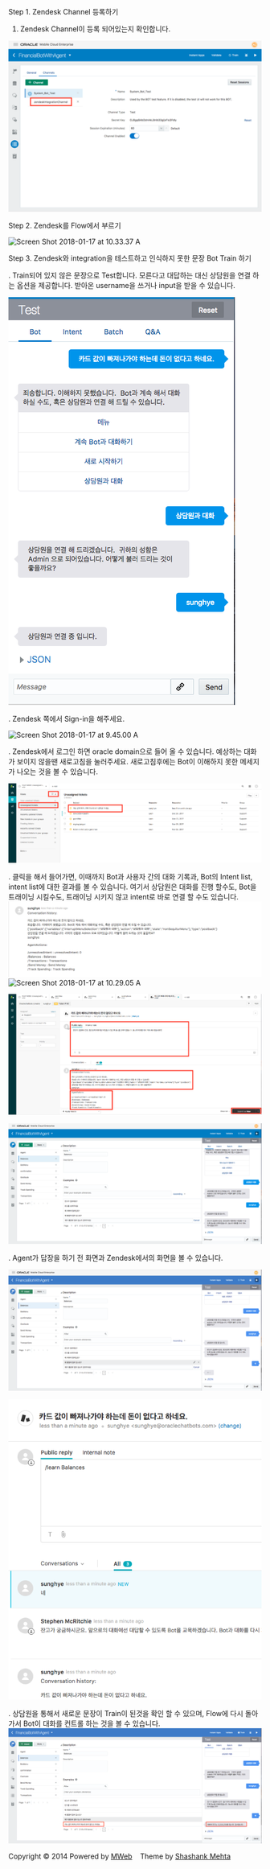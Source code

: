 
Step 1. Zendesk Channel 등록하기

1.  Zendesk Channel이 등록 되어있는지 확인합니다.

![](media/15159994715261/15160973957396.png)

Step 2. Zendesk를 Flow에서 부르기

![Screen Shot 2018-01-17 at 10.33.37
A](media/15159994715261/Screen%20Shot%202018-01-17%20at%2010.33.37%20AM.png)

Step 3. Zendesk와 integration을 테스트하고 인식하지 못한 문장 Bot Train
하기

. Train되어 있지 않은 문장으로 Test합니다. 모른다고 대답하는 대신
상담원을 연결 하는 옵션을 제공합니다. 받아온 username을 쓰거나 input을
받을 수 있습니다.

![](media/15159994715261/15161491919759.png)

. Zendesk 쪽에서 Sign-in을 해주세요.

![Screen Shot 2018-01-17 at 9.45.00
A](media/15159994715261/Screen%20Shot%202018-01-17%20at%209.45.00%20AM.png)

. Zendesk에서 로그인 하면 oracle domain으로 들어 올 수 있습니다.
예상하는 대화가 보이지 않을땐 새로고침을 눌러주세요. 새로고침후에는
Bot이 이해하지 못한 메세지가 나오는 것을 볼 수 있습니다.

![](media/15159994715261/15161501618757.png)

. 클릭을 해서 들어가면, 이때까지 Bot과 사용자 간의 대화 기록과, Bot의
Intent list, intent list에 대한 결과를 볼 수 있습니다. 여기서 상담원은
대화를 진행 할수도, Bot을 트래이닝 시킬수도, 트래이닝 시키지 않고
intent로 바로 연결 할 수도 있습니다. \
 ![](media/15159994715261/15161524820866.png)\
 ![Screen Shot 2018-01-17 at 10.29.05
A](media/15159994715261/Screen%20Shot%202018-01-17%20at%2010.29.05%20AM.png)

![](media/15159994715261/15161504154262.png)

![](media/15159994715261/15161505599999.png)

. Agent가 답장을 하기 전 화면과 Zendesk에서의 화면을 볼 수 있습니다.

![](media/15159994715261/15161506936435.png)

![](media/15159994715261/15161521287643.png)

. 상담원을 통해서 새로운 문장이 Train이 된것을 확인 할 수 있으며, Flow에
다시 돌아가서 Bot이 대화를 컨트롤 하는 것을 볼 수 있습니다.\
 ![](media/15159994715261/15161523257599.png)

Copyright © 2014 Powered by [MWeb](http://www.mweb.im)    Theme by
[Shashank Mehta](http://shashankmehta.in/archive/2012/greyshade.html)


